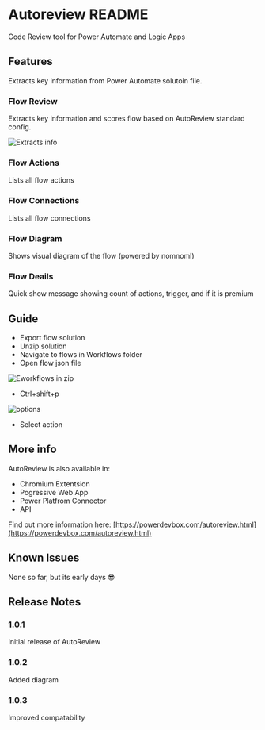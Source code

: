 # Autoreview README
Code Review tool for Power Automate and Logic Apps

## Features
Extracts key information from Power Automate solutoin file.

### Flow Review
Extracts key information and scores flow based on AutoReview standard config.

![Extracts info](https://powerdevbox.com/images/vsCode/review.gif)

### Flow Actions
Lists all flow actions

### Flow Connections
Lists all flow connections

### Flow Diagram
Shows visual diagram of the flow (powered by nomnoml)

### Flow Deails
Quick show message showing count of actions, trigger, and if it is premium

## Guide
- Export flow solution
- Unzip solution
- Navigate to flows in Workflows folder
- Open flow json file

![Eworkflows in zip](https://powerdevbox.com/images/vsCode/files.png)

- Ctrl+shift+p

![options](https://powerdevbox.com/images/vsCode/options.png)

- Select action

## More info
AutoReview is also available in:

- Chromium Extentsion
- Pogressive Web App
- Power Platfrom Connector
- API

Find out more information here: [https://powerdevbox.com/autoreview.html](https://powerdevbox.com/autoreview.html)

## Known Issues

None so far, but its early days 😎

## Release Notes

### 1.0.1

Initial release of AutoReview 

### 1.0.2

Added diagram

### 1.0.3

Improved compatability